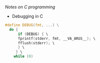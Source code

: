 _Notes on C programming_

* Debugging in C

```C
#define DEBUG(fmt, ...) \
  do { 
      if (DEBUG) { \
      fprintf(stderr, fmt, __VA_ARGS__); \
      fflush(stderr); \ 
      } \ 
     } \
    while (0)
```
